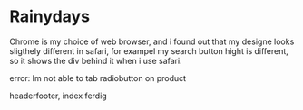 # Rainydays

Chrome is my choice of web browser, and i found out that my designe looks sligthely different in safari, for exampel my search button hight is different, so it shows the div behind it when i use safari. 


error: Im not able to tab radiobutton on product





headerfooter, index ferdig



